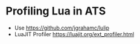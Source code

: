 Profiling Lua in ATS
====================

* Use https://github.com/jgrahamc/lulip
* LuaJIT Profiler https://luajit.org/ext_profiler.html
